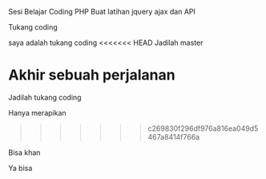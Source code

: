 Sesi Belajar Coding PHP
Buat latihan jquery ajax dan API

Tukang coding

saya adalah tukang coding
<<<<<<< HEAD
Jadilah master

# Akhir sebuah perjalanan

Jadilah tukang coding

Hanya merapikan

> > > > > > > c269830f296df976a816ea049d5467a8414f766a

Bisa khan

Ya bisa
